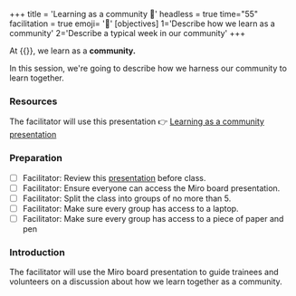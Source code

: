 +++
title = 'Learning as a community 🏫'
headless = true
time="55"
facilitation = true
emoji= '🧩'
[objectives]
    1='Describe how we learn as a community'
    2='Describe a typical week in our community'
+++

At {{<our-name>}}, we learn as a **community.**

In this session, we're going to describe how we harness our community to learn together.

### Resources

The facilitator will use this presentation 👉 [Learning as a community presentation](https://miro.com/app/board/uXjVPy92Cu8=/)

### Preparation

- [ ] Facilitator: Review this [presentation](https://miro.com/app/board/uXjVPy92Cu8=/) before class.
- [ ] Facilitator: Ensure everyone can access the Miro board presentation.
- [ ] Facilitator: Split the class into groups of no more than 5.
- [ ] Facilitator: Make sure every group has access to a laptop.
- [ ] Facilitator: Make sure every group has access to a piece of paper and pen

### Introduction

The facilitator will use the Miro board presentation to guide trainees and volunteers on a discussion about how we learn together as a community.

<!-- END-CYF-ONLY -->
